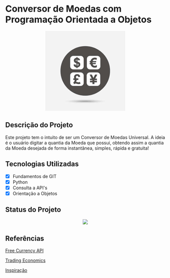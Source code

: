 ﻿# Conversor de Moedas com Programação Orientada a Objetos

<p align="center">
  <img src = './img1.png' width = '50%'>
</p>

## Descrição do Projeto

Este projeto tem o intuito de ser um Conversor de Moedas Universal. A ideia é o usuário digitar a quantia da Moeda que possui, obtendo assim a quantia da Moeda desejada de forma instantânea, simples, rápida e gratuita!

## Tecnologias Utilizadas

- [x] Fundamentos de GIT
- [x] Python
- [x] Consulta a API's
- [x] Orientação a Objetos

## Status do Projeto

<p align="center">
<img src="http://img.shields.io/static/v1?label=STATUS&message=FINALIZADO&color=GREEN&style=for-the-badge"/>
</p>

## Referências

[Free Currency API](https://free.currencyconverterapi.com/)

[Trading Economics](https://tradingeconomics.com/country-list/inflation-rate?continent=europe)

[Inspiração](https://www.youtube.com/watch?v=9BwJKlLu9Ug&ab_channel=IuryRosal)
